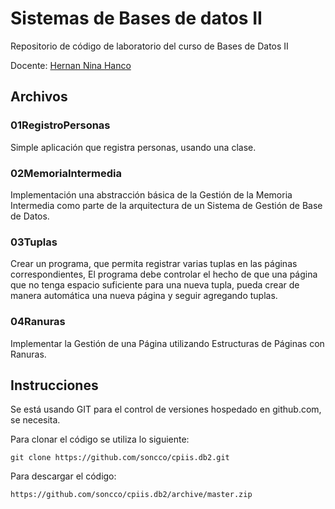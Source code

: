 Sistemas de Bases de datos II 
=============================

Repositorio de código de laboratorio del curso de Bases de Datos II

Docente: [Hernan Nina Hanco][1]

Archivos
--------

### 01RegistroPersonas

Simple aplicación que registra personas, usando una clase.

### 02MemoriaIntermedia

Implementación una abstracción básica de la Gestión de la Memoria Intermedia como parte de la arquitectura de un Sistema de Gestión de Base de Datos.

### 03Tuplas

Crear un programa, que permita registrar varias tuplas en las páginas correspondientes, El programa debe controlar el hecho de que una página que no tenga espacio suficiente para una nueva tupla, pueda crear de manera automática una nueva página y seguir agregando tuplas.

### 04Ranuras

Implementar la Gestión de una Página utilizando Estructuras de Páginas con Ranuras. 

Instrucciones
-------------

Se está usando GIT para el control de versiones hospedado en github.com, se necesita.

Para clonar el código se utiliza lo siguiente:

    git clone https://github.com/soncco/cpiis.db2.git

Para descargar el código:

    https://github.com/soncco/cpiis.db2/archive/master.zip

[1]: http://hanconina.nubeuniversitaria.com/ "Sitio web de Hernan Nina Hancco"
